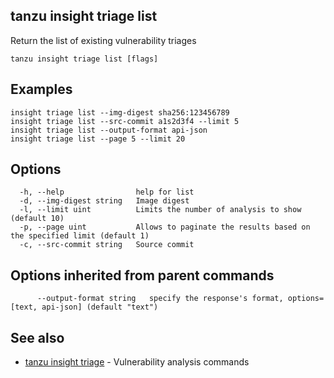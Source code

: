 ## tanzu insight triage list

Return the list of existing vulnerability triages

```console
tanzu insight triage list [flags]
```

## <a id='examples'></a>Examples

```console
insight triage list --img-digest sha256:123456789
insight triage list --src-commit a1s2d3f4 --limit 5
insight triage list --output-format api-json
insight triage list --page 5 --limit 20
```

## <a id='options'></a>Options

```console
  -h, --help                help for list
  -d, --img-digest string   Image digest
  -l, --limit uint          Limits the number of analysis to show (default 10)
  -p, --page uint           Allows to paginate the results based on the specified limit (default 1)
  -c, --src-commit string   Source commit
```

## <a id='options'></a>Options inherited from parent commands

```console
      --output-format string   specify the response's format, options=[text, api-json] (default "text")
```

## <a id='see-also'></a>See also

* [tanzu insight triage](tanzu_insight_triage.hbs.md)	 - Vulnerability analysis commands

